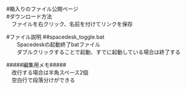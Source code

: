 #箱入りのファイル公開ページ  
#ダウンロード方法  
　ファイルを右クリック、名前を付けてリンクを保存  

#ファイル説明
##spacedesk_toggle.bat  
　　Spacedeskの起動終了batファイル  
　　ダブルクリックすることで起動、すでに起動している場合は終了する  
  
#####編集用メモ#####  
　改行する場合は半角スペース2個  
　空白行で段落分けができる

